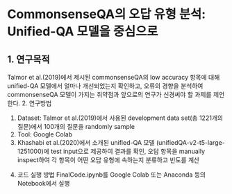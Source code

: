 # CommonsenseQA의 오답 유형 분석: Unified-QA 모델을 중심으로

## 1. 연구목적 
Talmor et al.(2019)에서 제시된 commonsenseQA의 low accuracy 항목에 대해 unified-QA 모델에서 얼마나 개선되었는지 확인하고, 오류의 경향을 분석하여 commonsenseQA 모델이 가지는 취약점과 앞으로의 연구가 신경써야 할 과제를 제언한다.
2. 연구방법
1) Dataset: Talmor et al.(2019)에서 사용된 development data set(총 1221개의 질문)에서 100개의 질문을 randomly sample
2) Tool: Google Colab
3) Khashabi et al.(2020)에서 소개된 unified-QA 모델 (unifiedQA-v2-t5-large-1251000)에 test input으로 제공하여 결과를 확인, 오답 항목을 manually inspect하여 각 항목이 어떤 오답 유형에 속하는지 분류하고 빈도를 계산
4. 코드 실행 방법
  FinalCode.ipynb를 Google Colab 또는 Anaconda 등의 Notebook에서 실행
